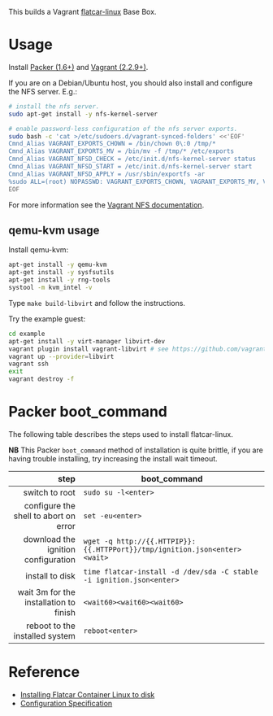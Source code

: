 This builds a Vagrant [flatcar-linux](https://flatcar-linux.org/) Base Box.

# Usage

Install [Packer (1.6+)](https://www.packer.io/) and [Vagrant (2.2.9+)](https://www.vagrantup.com/).

If you are on a Debian/Ubuntu host, you should also install and configure the NFS server. E.g.:

```bash
# install the nfs server.
sudo apt-get install -y nfs-kernel-server

# enable password-less configuration of the nfs server exports.
sudo bash -c 'cat >/etc/sudoers.d/vagrant-synced-folders' <<'EOF'
Cmnd_Alias VAGRANT_EXPORTS_CHOWN = /bin/chown 0\:0 /tmp/*
Cmnd_Alias VAGRANT_EXPORTS_MV = /bin/mv -f /tmp/* /etc/exports
Cmnd_Alias VAGRANT_NFSD_CHECK = /etc/init.d/nfs-kernel-server status
Cmnd_Alias VAGRANT_NFSD_START = /etc/init.d/nfs-kernel-server start
Cmnd_Alias VAGRANT_NFSD_APPLY = /usr/sbin/exportfs -ar
%sudo ALL=(root) NOPASSWD: VAGRANT_EXPORTS_CHOWN, VAGRANT_EXPORTS_MV, VAGRANT_NFSD_CHECK, VAGRANT_NFSD_START, VAGRANT_NFSD_APPLY
EOF
```

For more information see the [Vagrant NFS documentation](https://www.vagrantup.com/docs/synced-folders/nfs.html).

## qemu-kvm usage

Install qemu-kvm:

```bash
apt-get install -y qemu-kvm
apt-get install -y sysfsutils
apt-get install -y rng-tools
systool -m kvm_intel -v
```

Type `make build-libvirt` and follow the instructions.

Try the example guest:

```bash
cd example
apt-get install -y virt-manager libvirt-dev
vagrant plugin install vagrant-libvirt # see https://github.com/vagrant-libvirt/vagrant-libvirt
vagrant up --provider=libvirt
vagrant ssh
exit
vagrant destroy -f
```

# Packer boot_command

The following table describes the steps used to install flatcar-linux.

**NB** This Packer `boot_command` method of installation is quite brittle, if you are having trouble installing, try increasing the install wait timeout.

| step                                   | boot_command                                                                    |
|---------------------------------------:|---------------------------------------------------------------------------------|
| switch to root                         | `sudo su -l<enter>`                                                             |
| configure the shell to abort on error  | `set -eu<enter>`                                                                |
| download the ignition configuration    | `wget -q http://{{.HTTPIP}}:{{.HTTPPort}}/tmp/ignition.json<enter><wait>`       |
| install to disk                        | `time flatcar-install -d /dev/sda -C stable -i ignition.json<enter>`            |
| wait 3m for the installation to finish | `<wait60><wait60><wait60>`                                                      |
| reboot to the installed system         | `reboot<enter>`                                                                 |

# Reference

* [Installing Flatcar Container Linux to disk](https://docs.flatcar-linux.org/os/installing-to-disk/)
* [Configuration Specification](https://docs.flatcar-linux.org/container-linux-config-transpiler/doc/configuration/)
